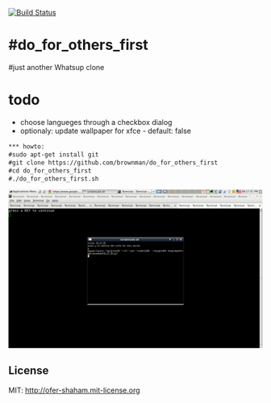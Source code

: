 [![Build Status](https://travis-ci.org/brownman/do_for_others_first.svg?branch=master)](https://travis-ci.org/brownman/do_for_others_first)

#do_for_others_first
===========
#just another Whatsup clone


todo
==
- choose langueges through a checkbox dialog
- optionaly: update wallpaper for xfce - default: false


``` 
*** howto:
#sudo apt-get install git
#git clone https://github.com/brownman/do_for_others_first
#cd do_for_others_first
#./do_for_others_first.sh
```

![demo](./.VIDEO/installation.gif)


## License
MIT: http://ofer-shaham.mit-license.org


